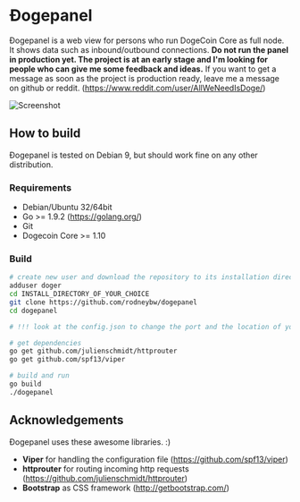 # Ɖogepanel
Ɖogepanel is a web view for persons who run DogeCoin Core as full node. It shows data such as inbound/outbound connections. **Do not run the panel in production yet. The project is at an early stage and I'm looking for people who can give me some feedback and ideas.** If you want to get a message as soon as the project is production ready, leave me a message on github or reddit. (https://www.reddit.com/user/AllWeNeedIsDoge/)

![Screenshot](https://i.imgur.com/KBbBoPS.jpg])

## How to build
Ɖogepanel is tested on Debian 9, but should work fine on any other distribution.

### Requirements
- Debian/Ubuntu 32/64bit
- Go >= 1.9.2 (https://golang.org/)
- Git
- Dogecoin Core  >= 1.10

### Build
```bash
# create new user and download the repository to its installation directory
adduser doger
cd INSTALL_DIRECTORY_OF_YOUR_CHOICE
git clone https://github.com/rodneybw/dogepanel
cd dogepanel

# !!! look at the config.json to change the port and the location of your dogecoin cli executable !!!

# get dependencies
go get github.com/julienschmidt/httprouter
go get github.com/spf13/viper

# build and run
go build
./dogepanel
```

## Acknowledgements
Ɖogepanel uses these awesome libraries. :)
- **Viper** for handling the configuration file (https://github.com/spf13/viper)
- **httprouter** for routing incoming http requests (https://github.com/julienschmidt/httprouter)
- **Bootstrap** as CSS framework (http://getbootstrap.com/)


